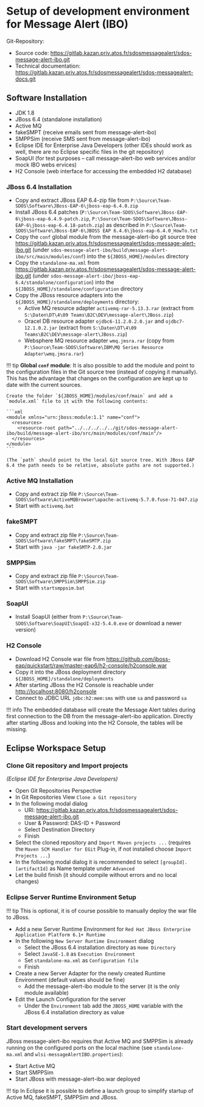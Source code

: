 # Setup of development environment for Message Alert (IBO)

Git-Repository: 

  - Source code: <https://gitlab.kazan.priv.atos.fr/sdosmessagealert/sdos-message-alert-ibo.git>
  - Technical documentation: <https://gitlab.kazan.priv.atos.fr/sdosmessagealert/sdos-messagealert-docs.git>


## Software Installation

  - JDK 1.8
  - JBoss 6.4 (standalone installation)
  - Active MQ
  - fakeSMPT (receive emails sent from message-alert-ibo)
  - SMPPSim (receive SMS sent from message-alert-ibo)
  - Eclipse IDE for Enterprise Java Developers (other IDEs should work as well, there are no Eclipse specific files in the git repository) 
  - SoapUI (for test purposes – call message-alert-ibo web services and/or mock IBO webs ervices)
  - H2 Console (web interface for accessing the embedded H2 database)


### JBoss 6.4 Installation

  - Copy and extract JBoss EAP 6.4-zip file from `P:\Source\Team-SDOS\Software\JBoss-EAP-6\jboss-eap-6.4.0.zip`
  - Install JBoss 6.4 patches (`P:\Source\Team-SDOS\Software\JBoss-EAP-6\jboss-eap-6.4.9-patch.zip`, `P:\Source\Team-SDOS\Software\JBoss-EAP-6\jboss-eap-6.4.18-patch.zip`) as described in `P:\Source\Team-SDOS\Software\JBoss-EAP-6\JBOSS EAP 6.4.6\jboss-eap-6.4.0_HowTo.txt`
  - Copy the `conf` global module from the message-alert-ibo git source tree <https://gitlab.kazan.priv.atos.fr/sdosmessagealert/sdos-message-alert-ibo.git> (under `sdos-message-alert-ibo/build\message-alert-ibo/src/main/modules/conf`) into the `${JBOSS_HOME}/modules` directory
  - Copy the `standalone-ma.xml` from <https://gitlab.kazan.priv.atos.fr/sdosmessagealert/sdos-message-alert-ibo.git> (under `sdos-message-alert-ibo/jboss-eap-6.4/standalone/configuration`) into the `${JBOSS_HOME}/standalone/configuration` directory
  - Copy the JBoss resource adapters into the `${JBOSS_HOME}/standalone/deployments` directory:
      - Active MQ resource adapter `activemq-rar-5.13.3.rar` (extract from `S:\Daten\DT\4\09 Teams\B2C\DEV\message-alert\JBoss.zip`)
      - Oracel DB resource adapter `ojdbc6-11.2.0.2.0.jar` and `ojdbc7-12.1.0.2.jar` (extract from `S:\Daten\DT\4\09 Teams\B2C\DEV\message-alert\JBoss.zip`)
      - Websphere MQ resource adapter `wmq.jmsra.rar` (copy from `P:\Source\Team-SDOS\Software\IBM\MQ Series Resource Adapter\wmq.jmsra.rar`)


!!! tip
    **Global `conf` module**: It is also possible to add the module and point to the configuration files in the Git source tree (instead of copying it manually). This has the advantage that changes on the configuration are kept up to date with the current sources.

    Create the folder `${JBOSS_HOME}/modules/conf/main` and add a `module.xml` file to it with the following contents:

    ```xml
    <module xmlns="urn:jboss:module:1.1" name="conf">
      <resources>
        <resource-root path="../../../../../git/sdos-message-alert-ibo/build/message-alert-ibo/src/main/modules/conf/main"/>
      </resources>
    </module>
    ```

    (The `path` should point to the local Git source tree. With JBoss EAP 6.4 the path needs to be relative, absolute paths are not supported.)

### Active MQ Installation
  - Copy and extract zip file `P:\Source\Team-SDOS\Software\ActiveMQBrowser\apache-activemq-5.7.0.fuse-71-047.zip`
  - Start with `activemq.bat`


### fakeSMPT
  - Copy and extract zip file `P:\Source\Team-SDOS\Software\fakeSMPT\fakeSMTP.zip`
  - Start with `java -jar fakeSMTP-2.0.jar`


### SMPPSim
  - Copy and extract zip file `P:\Source\Team-SDOS\Software\SMPPSim\SMPPSim.zip`
  - Start with `startsmppsim.bat`


### SoapUI
  - Install SoapUI (either from `P:\Source\Team-SDOS\Software\SoapUI\SoapUI-x32-5.4.0.exe` or download a newer version)


### H2 Console

  - Download H2 Console war file from <https://github.com/jboss-eap/quickstart/raw/master-eap6/h2-console/h2console.war>
  - Copy it into the JBoss deployment directory `${JBOSS_HOME}/standalone/deployments`
  - After starting JBoss the H2 Console is reachable under <http://localhost:8080/h2console>
  - Connect to JDBC URL `jdbc:h2:mem:sms` with use `sa` and password `sa`

!!! info
    The embedded database will create the Message Alert tables during first connection to the DB from the message-alert-ibo application. Directly after starting JBoss and looking into the H2 Console, the tables will be missing.


## Eclipse Workspace Setup

### Clone Git repository and Import projects

_(Eclipse IDE for Enterprise Java Developers)_

  - Open Git Repositories Perspective
  - In Git Repositories View `Clone a Git repository`
  - In the following modal dialog
      - URI: <https://gitlab.kazan.priv.atos.fr/sdosmessagealert/sdos-message-alert-ibo.git>
      - User & Password: DAS-ID + Password
      - Select Destination Directory
      - Finish
  - Select the cloned repository and `Import Maven projects ...` (requires the `Maven SCM Handler for EGit` Plug-in, if not installed choose `Import Projects ...`)
  - In the following modal dialog it is recommended to select `[groupId].[artifactId]` as Name template under `Advanced` 
  - Let the build finish (it should compile without errors and no local changes)


### Eclipse Server Runtime Environment Setup

!!! tip
    This is optional, it is of course possible to manually deploy the war file to JBoss.

  - Add a new Server Runtime Environment for `Red Hat JBoss Enterprise Application Platform 6.1+ Runtime`
  - In the following `New Server Runtime Environment` dialog
      - Select the JBoss 6.4 installation directory as `Home Directory`
      - Select `JavaSE-1.8` as `Execution Environment`
      - Set `standalone-ma.xml` as `Configuration file`
      - Finish
  - Create a new Server Adapter for the newly created Runtime Environment (default values should be fine)
      - Add the message-alert-ibo module to the server (it is the only module available)
  - Edit the Launch Configuration for the server
      - Under the `Environment` tab add the `JBOSS_HOME` variable with the JBoss 6.4 installation directory as value


### Start development servers

JBoss message-alert-ibo requires that Active MQ and SMPPSim is already running on the configured ports on the local machine (see `standalone-ma.xml` and `wlsi-messageAlertIBO.properties`):

  - Start Active MQ
  - Start SMPPSim
  - Start JBoss with message-alert-ibo.war deployed

!!! tip
    In Eclipse it is possible to define a launch group to simplify startup of Active MQ, fakeSMPT, SMPPSim and JBoss.

